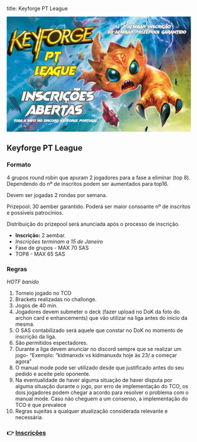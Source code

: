 title: Keyforge PT League

![Keyforge PT League](league.jpg)

## Keyforge PT League

### Formato

4 grupos round robin que apuram 2 jogadores para a fase a eliminar (top 8). Dependendo do nº de inscritos podem ser aumentados para top16. 

Devem ser jogadas 2 rondas por semana. 

Prizepool: 30 aember garantido. Poderá ser maior consoante nº de inscritos e possíveis patrocínios. 

Distribuição do prizepool será anunciada após o processo de inscrição. 

* **Inscrição:** 2 aembar.
* *Inscrições terminam a 15 de Janeiro*
* Fase de grupos - MAX 70 SAS
* TOP8 - MAX 65 SAS

### Regras

*HOTF banido*

1. Torneio jogado no TCO
2. Brackets realizadas no challonge.
3. Jogos de 40 min. 
4. Jogadores devem submeter o deck (fazer upload no DoK da foto do archon card e enhancements) que vão utilizar na liga antes do inicio da mesma.
5. O SAS contabilizado será aquele que constar no DoK no momento de inscrição da liga.
6. São permitidos espectadores.
7. Durante a liga devem anunciar no discord sempre que se realizar um jogo- “Exemplo: “kidmanxdx vs kidmanuxdx hoje às 23/ a começar agora” 
8. O manual mode pode ser utilizado desde que justificado antes do seu pedido e aceite pelo oponente.
9. Na eventualidade de haver alguma situação de haver disputa por alguma situação durante o jogo, por erro de implementação do TCO, os dois jogadores podem chegar a acordo para resolver o problema com o manual mode. Caso não cheguem a um consenso, a implementação do TCO é que prevalece
10. Regras sujeitas a qualquer atualização considerada relevante e necessária. 

### 👉 [Inscrições](https://docs.google.com/forms/d/e/1FAIpQLSeDMXKuvAMteUqxG-giIBG2r8ZqDjYDYmkXd--jgj4X2PgoeQ/viewform?usp=send_form)